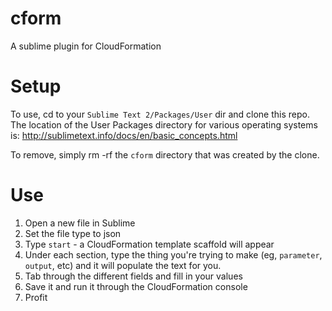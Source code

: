 cform
=====

A sublime plugin for CloudFormation

# Setup

To use, cd to your `Sublime Text 2/Packages/User` dir and clone this repo.  The location of the User Packages directory for various operating systems is: http://sublimetext.info/docs/en/basic_concepts.html

To remove, simply rm -rf the `cform` directory that was created by the clone.

# Use

1.  Open a new file in Sublime
2.  Set the file type to json
3.  Type `start` - a CloudFormation template scaffold will appear
4.  Under each section, type the thing you're trying to make (eg, `parameter`, `output`, etc) and it will populate the text for you.  
5.  Tab through the different fields and fill in your values
6.  Save it and run it through the CloudFormation console
7.  Profit


